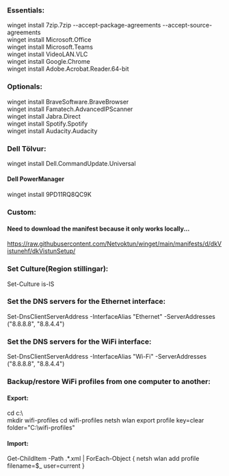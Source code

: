 ### Essentials:  
winget install 7zip.7zip --accept-package-agreements --accept-source-agreements  
winget install Microsoft.Office  
winget install Microsoft.Teams  
winget install VideoLAN.VLC  
winget install Google.Chrome  
winget install Adobe.Acrobat.Reader.64-bit  

### Optionals:  
winget install BraveSoftware.BraveBrowser  
winget install Famatech.AdvancedIPScanner  
winget install Jabra.Direct  
winget install Spotify.Spotify  
winget install Audacity.Audacity  

### Dell Tölvur:
winget install Dell.CommandUpdate.Universal
#### Dell PowerManager
winget install 9PD11RQ8QC9K

### Custom:  
#### Need to download the manifest because it only works locally...
https://raw.githubusercontent.com/Netvoktun/winget/main/manifests/d/dkVistunehf/dkVistunSetup/

### Set Culture(Region stillingar):
Set-Culture is-IS
  
### Set the DNS servers for the Ethernet interface:  
Set-DnsClientServerAddress -InterfaceAlias "Ethernet" -ServerAddresses ("8.8.8.8", "8.8.4.4")
  
### Set the DNS servers for the WiFi interface:  
Set-DnsClientServerAddress -InterfaceAlias "Wi-Fi" -ServerAddresses ("8.8.8.8", "8.8.4.4")
  
### Backup/restore WiFi profiles from one computer to another:  
#### Export:  
cd c:\  
mkdir wifi-profiles
cd wifi-profiles
netsh wlan export profile key=clear folder="C:\wifi-profiles"

#### Import:  
Get-ChildItem -Path .\*.xml | ForEach-Object { netsh wlan add profile filename=$_ user=current }
  
  
